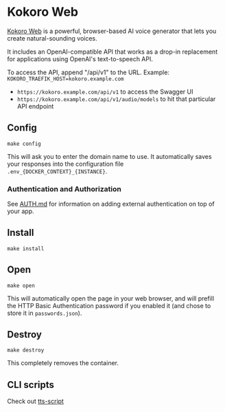 # Kokoro Web

[Kokoro Web](https://github.com/eduardolat/kokoro-web) is a powerful,
browser-based AI voice generator that lets you create natural-sounding
voices.

It includes an OpenAI-compatible API that works as a drop-in
replacement for applications using OpenAI's text-to-speech API.

To access the API, append "/api/v1" to the URL.
Example: `KOKORO_TRAEFIK_HOST=kokoro.example.com`
 * `https://kokoro.example.com/api/v1` to access the Swagger UI
 *  `https://kokoro.example.com/api/v1/audio/models` to hit that
particular API endpoint

## Config

```
make config
```

This will ask you to enter the domain name to use.
It automatically saves your responses into the configuration file
`.env_{DOCKER_CONTEXT}_{INSTANCE}`.

### Authentication and Authorization

See [AUTH.md](../AUTH.md) for information on adding external authentication on
top of your app.

## Install

```
make install
```

## Open

```
make open
```

This will automatically open the page in your web browser, and will
prefill the HTTP Basic Authentication password if you enabled it
(and chose to store it in `passwords.json`).

## Destroy

```
make destroy
```

This completely removes the container.

## CLI scripts

Check out [tts-script](tts-script)
